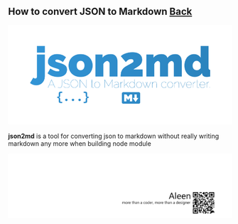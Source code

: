 ## How to convert JSON to Markdown [Back](./qa.md)

<img src="./json2md.png">

**json2md** is a tool for converting json to markdown without really writing markdown any more when building node module

<a href="http://aleen42.github.io/" target="_blank" ><img src="./../pic/tail.gif"></a>
